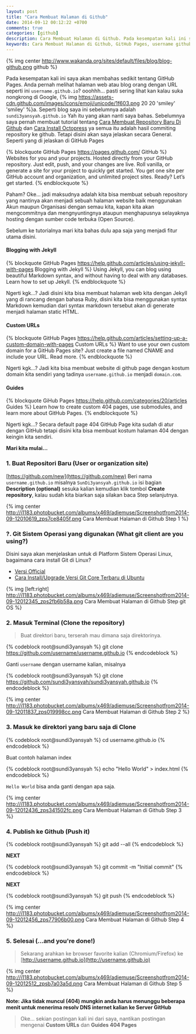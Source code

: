 ```yaml
---
layout: post
title: "Cara Membuat Halaman di Github"
date: 2014-09-12 00:12:22 +0700
comments: true
categories: [github]
description: Cara Membuat Halaman di Github. Pada kesempatan kali ini saya akan membahas sedikit tentang GitHub Pages
keywords: Cara Membuat Halaman di Github, GitHub Pages, username github, buat halaman di github, hosting github, create github pages
---
```

{% img center http://www.wakanda.org/sites/default/files/blog/blog-github.png github %}

Pada kesempatan kali ini saya akan membahas sedikit tentang GitHub Pages. Anda pernah melihat halaman web atau blog orang dengan URL seperti ini `username.github.io`? ooohhh... pasti sering lihat kan kalau suka nongkrong di Google, {% img https://assets-cdn.github.com/images/icons/emoji/unicode/1f603.png 20 20 'smiley' 'smiley' %}a. Seperti blog saya ini sebelumnya adalah `sundi3yansyah.github.io` Yah itu yang akan nanti saya bahas. Sebelumnya saya pernah membuat tutorial tentang [Cara Membuat Repository Baru Di Github](http://sundi3yansyah.github.io/article/2014/08/27/cara-membuat-repository-baru-di-github/) dan [Cara Install Octopress](http://sundi3yansyah.github.io/article/2014/07/02/cara-install-octopress/) ya semua itu adalah hasil commiting repository ke github. Tetapi disini akan saya jelaskan secara General. Seperti yang di jelaskan di GitHub Pages
<!-- more -->
{% blockquote GitHub Pages https://pages.github.com/ GitHub %}
Websites for you and your projects.
Hosted directly from your GitHub repository. Just edit, push, and your changes are live.
Roll vanilla, or generate a site for your project to quickly get started.
You get one site per GitHub account and organization, 
and unlimited project sites. Ready? Let’s get started.
{% endblockquote %}

Paham? Oke... jadi maksudnya adalah kita bisa membuat sebuah repository yang nantinya akan menjadi sebuah halaman website baik menggunakan Akun maupun Organisasi dengan semau kita, kapan kita akan mengcommitnya dan mengnyuntingnya ataupun menghapusnya selayaknya hosting dengan sumber code terbuka (Open Source).

Sebelum ke tutorialnya mari kita bahas dulu apa saja yang menjadi fitur utama disini.

#### Blogging with Jekyll
{% blockquote GitHub Pages https://help.github.com/articles/using-jekyll-with-pages Blogging with Jekyll %}
Using Jekyll, you can blog using beautiful Markdown syntax, and without having to deal with any databases. Learn how to set up Jekyll.
{% endblockquote %}

Ngerti kgk...? Jadi disini kita bisa membuat halaman web kita dengan Jekyll yang di rancang dengan bahasa Ruby, disini kita bisa menggunakan syntax Markdown kemudian dari syntax markdown tersebut akan di generate menjadi halaman static HTML.

#### Custom URLs
{% blockquote GitHub Pages https://help.github.com/articles/setting-up-a-custom-domain-with-pages Custom URLs %}
Want to use your own custom domain for a GitHub Pages site? Just create a file named CNAME and include your URL. Read more.
{% endblockquote %}

Ngerti kgk...? Jadi kita bisa membuat website di github page dengan kostum domain kita sendiri yang tadinya `username.github.io` menjadi `domain.com`.

#### Guides
{% blockquote GiHub Pages https://help.github.com/categories/20/articles Guides %}
Learn how to create custom 404 pages, use submodules, and learn more about GitHub Pages.
{% endblockquote %}

Ngerti kgk...? Secara default page 404 GitHub Page kita sudah di atur dengan GitHub tetapi disini kita bisa membuat kostum halaman 404 dengan keingin kita sendiri.

**Mari kita mulai...**

### 1. Buat Repositori Baru (User or organization site)

[https://github.com/new](https://github.com/new) Beri nama `username.github.io` misalnya `SunDi3yansyah.github.io` isi bagian **Description (optional)** sesuka kalian kemudian klik tombol **Create repository**, kalau sudah kita biarkan saja silakan baca Step selanjutnya.

{% img center http://i1183.photobucket.com/albums/x469/adiemuse/Screenshotfrom2014-09-12010619_zps7ce8405f.png Cara Membuat Halaman di Github Step 1 %}

### ?. Git Sistem Operasi yang digunakan (What git client are you using?)
Disini saya akan menjelaskan untuk di Platform Sistem Operasi Linux, bagaimana cara install Git di Linux?

*   [Versi Official](http://git-scm.com/download/linux)
*   [Cara Install/Upgrade Versi Git Core Terbaru di Ubuntu](http://sundi3yansyah.github.io/article/2014/07/03/cara-install-slash-upgrade-versi-git-core-terbaru/)

{% img [left:right] http://i1183.photobucket.com/albums/x469/adiemuse/Screenshotfrom2014-09-12012345_zps2fb6b58a.png Cara Membuat Halaman di Github Step git OS %}

### 2. Masuk Terminal (Clone the repository)

> Buat direktori baru, terserah mau dimana saja direktorinya.

{% codeblock root@sundi3yansyah %}
git clone https://github.com/username/username.github.io
{% endcodeblock %}

Ganti `username` dengan username kalian, misalnya

{% codeblock root@sundi3yansyah %}
git clone https://github.com/sundi3yansyah/sundi3yansyah.github.io
{% endcodeblock %}

{% img center http://i1183.photobucket.com/albums/x469/adiemuse/Screenshotfrom2014-09-12011837_zps019998cc.png Cara Membuat Halaman di Github Step 2 %}

### 3. Masuk ke direktori yang baru saja di Clone

{% codeblock root@sundi3yansyah %}
cd username.github.io
{% endcodeblock %}

Buat contoh halaman index

{% codeblock root@sundi3yansyah %}
echo "Hello World" > index.html
{% endcodeblock %}

`Hello World` bisa anda ganti dengan apa saja.

{% img center http://i1183.photobucket.com/albums/x469/adiemuse/Screenshotfrom2014-09-12012436_zps341502fc.png Cara Membuat Halaman di Github Step 3 %}

### 4. Publish ke Github (Push it)

{% codeblock root@sundi3yansyah %}
git add --all
{% endcodeblock %}

**NEXT**

{% codeblock root@sundi3yansyah %}
git commit -m "Initial commit"
{% endcodeblock %}

**NEXT**

{% codeblock root@sundi3yansyah %}
git push
{% endcodeblock %}

{% img center http://i1183.photobucket.com/albums/x469/adiemuse/Screenshotfrom2014-09-12012456_zps77906b00.png Cara Membuat Halaman di Github Step 4 %}

### 5. Selesai (…and you're done!)

> Sekarang arahkan ke browser favorite kalian (Chromium/Firefox) ke [http://username.github.io](http://username.github.io)

{% img center http://i1183.photobucket.com/albums/x469/adiemuse/Screenshotfrom2014-09-12012512_zpsb7a03a5d.png Cara Membuat Halaman di Github Step 5 %}

**Note: Jika tidak muncul (404) mungkin anda harus menunggu beberapa menit untuk menerima resolv DNS internet kalian ke Server GitHub**

> Oke... sekian postingan kali ini dari saya, nantikan postingan mengenai **Custom URLs** dan **Guides 404 Pages**